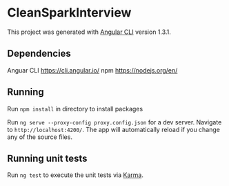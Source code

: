 # CleanSparkInterview

This project was generated with [Angular CLI](https://github.com/angular/angular-cli) version 1.3.1.

## Dependencies

Anguar CLI https://cli.angular.io/
npm https://nodejs.org/en/

## Running
Run `npm install` in directory to install packages

Run `ng serve --proxy-config proxy.config.json` for a dev server. Navigate to `http://localhost:4200/`. The app will automatically reload if you change any of the source files.

## Running unit tests
Run `ng test` to execute the unit tests via [Karma](https://karma-runner.github.io).
